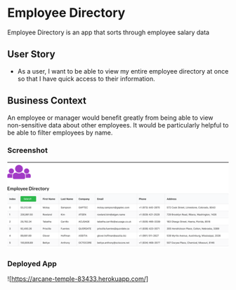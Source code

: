 # Employee Directory

Employee Directory is an app that sorts through employee salary data

## User Story

* As a user, I want to be able to view my entire employee directory at once so that I have quick access to their information.

## Business Context

An employee or manager would benefit greatly from being able to view non-sensitive data about other employees. It would be particularly helpful to be able to filter employees by name.

### Screenshot
![employee directory screenshot](employeedirectory.png)

### Deployed App
![https://arcane-temple-83433.herokuapp.com/]